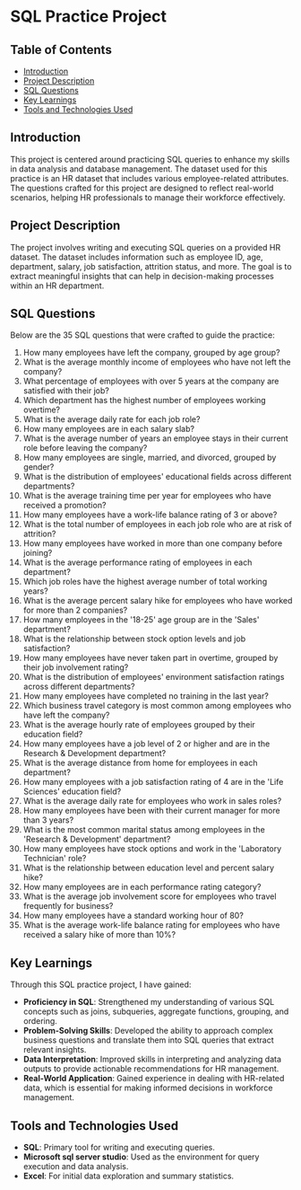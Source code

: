 
# SQL Practice Project

## Table of Contents
- [Introduction](#introduction)
- [Project Description](#project-description)
- [SQL Questions](#sql-questions)
- [Key Learnings](#key-learnings)
- [Tools and Technologies Used](#tools-and-technologies-used)
  
## Introduction
This project is centered around practicing SQL queries to enhance my skills in data analysis and database management. The dataset used for this practice is an HR dataset that includes various employee-related attributes. The questions crafted for this project are designed to reflect real-world scenarios, helping HR professionals to manage their workforce effectively.

## Project Description
The project involves writing and executing SQL queries on a provided HR dataset. The dataset includes information such as employee ID, age, department, salary, job satisfaction, attrition status, and more. The goal is to extract meaningful insights that can help in decision-making processes within an HR department.

## SQL Questions
Below are the 35 SQL questions that were crafted to guide the practice:

1. How many employees have left the company, grouped by age group?
2. What is the average monthly income of employees who have not left the company?
3. What percentage of employees with over 5 years at the company are satisfied with their job?
4. Which department has the highest number of employees working overtime?
5. What is the average daily rate for each job role?
6. How many employees are in each salary slab?
7. What is the average number of years an employee stays in their current role before leaving the company?
8. How many employees are single, married, and divorced, grouped by gender?
9. What is the distribution of employees' educational fields across different departments?
10. What is the average training time per year for employees who have received a promotion?
11. How many employees have a work-life balance rating of 3 or above?
12. What is the total number of employees in each job role who are at risk of attrition?
13. How many employees have worked in more than one company before joining?
14. What is the average performance rating of employees in each department?
15. Which job roles have the highest average number of total working years?
16. What is the average percent salary hike for employees who have worked for more than 2 companies?
17. How many employees in the '18-25' age group are in the 'Sales' department?
18. What is the relationship between stock option levels and job satisfaction?
19. How many employees have never taken part in overtime, grouped by their job involvement rating?
20. What is the distribution of employees' environment satisfaction ratings across different departments?
21. How many employees have completed no training in the last year?
22. Which business travel category is most common among employees who have left the company?
23. What is the average hourly rate of employees grouped by their education field?
24. How many employees have a job level of 2 or higher and are in the Research & Development department?
25. What is the average distance from home for employees in each department?
26. How many employees with a job satisfaction rating of 4 are in the 'Life Sciences' education field?
27. What is the average daily rate for employees who work in sales roles?
28. How many employees have been with their current manager for more than 3 years?
29. What is the most common marital status among employees in the 'Research & Development' department?
30. How many employees have stock options and work in the 'Laboratory Technician' role?
31. What is the relationship between education level and percent salary hike?
32. How many employees are in each performance rating category?
33. What is the average job involvement score for employees who travel frequently for business?
34. How many employees have a standard working hour of 80?
35. What is the average work-life balance rating for employees who have received a salary hike of more than 10%?

## Key Learnings
Through this SQL practice project, I have gained:

- **Proficiency in SQL**: Strengthened my understanding of various SQL concepts such as joins, subqueries, aggregate functions, grouping, and ordering.
- **Problem-Solving Skills**: Developed the ability to approach complex business questions and translate them into SQL queries that extract relevant insights.
- **Data Interpretation**: Improved skills in interpreting and analyzing data outputs to provide actionable recommendations for HR management.
- **Real-World Application**: Gained experience in dealing with HR-related data, which is essential for making informed decisions in workforce management.

## Tools and Technologies Used
- **SQL**: Primary tool for writing and executing queries.
- **Microsoft sql server studio**: Used as the environment for query execution and data analysis.
- **Excel**: For initial data exploration and summary statistics.
